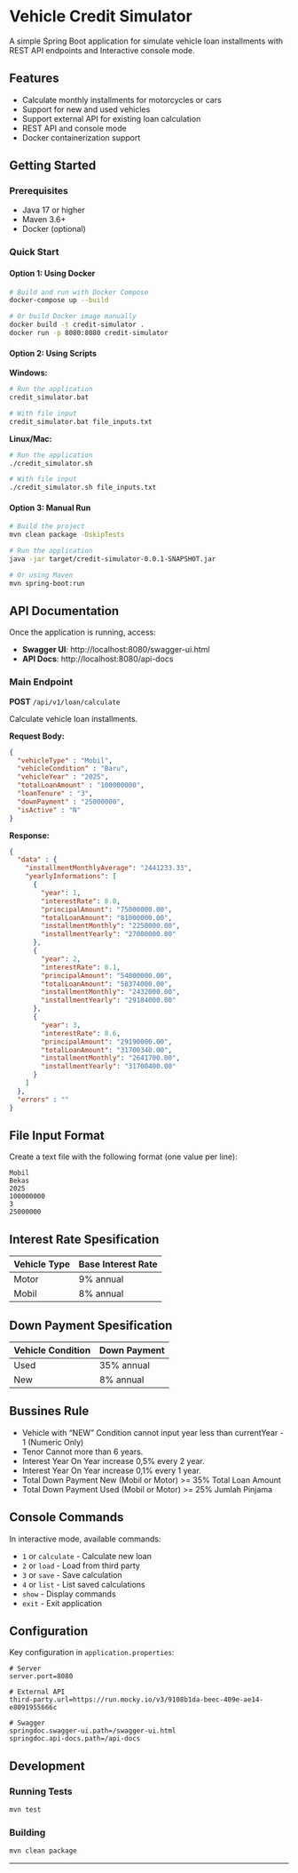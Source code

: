 # Vehicle Credit Simulator

A simple Spring Boot application for simulate vehicle loan installments with REST API endpoints and Interactive console mode.

## Features

- Calculate monthly installments for motorcycles or cars
- Support for new and used vehicles
- Support external API for existing loan calculation
- REST API and console mode
- Docker containerization support

## Getting Started

### Prerequisites

- Java 17 or higher
- Maven 3.6+
- Docker (optional)

### Quick Start

#### Option 1: Using Docker

```bash
# Build and run with Docker Compose
docker-compose up --build

# Or build Docker image manually
docker build -t credit-simulator .
docker run -p 8080:8080 credit-simulator
```

#### Option 2: Using Scripts

**Windows:**
```bash
# Run the application
credit_simulator.bat

# With file input
credit_simulator.bat file_inputs.txt
```

**Linux/Mac:**
```bash
# Run the application
./credit_simulator.sh

# With file input
./credit_simulator.sh file_inputs.txt
```

#### Option 3: Manual Run

```bash
# Build the project
mvn clean package -DskipTests

# Run the application
java -jar target/credit-simulator-0.0.1-SNAPSHOT.jar

# Or using Maven
mvn spring-boot:run
```

## API Documentation

Once the application is running, access:

- **Swagger UI**: http://localhost:8080/swagger-ui.html
- **API Docs**: http://localhost:8080/api-docs

### Main Endpoint

**POST** `/api/v1/loan/calculate`

Calculate vehicle loan installments.

**Request Body:**
```json
{
  "vehicleType" : "Mobil",
  "vehicleCondition" : "Baru",
  "vehicleYear" : "2025",
  "totalLoanAmount" : "100000000",
  "loanTenure" : "3",
  "downPayment" : "25000000",
  "isActive" : "N"
}
```

**Response:**
```json
{
  "data" : {
    "installmentMonthlyAverage": "2441233.33",
    "yearlyInformations": [
      {
        "year": 1,
        "interestRate": 8.0,
        "principalAmount": "75000000.00",
        "totalLoanAmount": "81000000.00",
        "installmentMonthly": "2250000.00",
        "installmentYearly": "27000000.00"
      },
      {
        "year": 2,
        "interestRate": 8.1,
        "principalAmount": "54000000.00",
        "totalLoanAmount": "58374000.00",
        "installmentMonthly": "2432000.00",
        "installmentYearly": "29184000.00"
      },
      {
        "year": 3,
        "interestRate": 8.6,
        "principalAmount": "29190000.00",
        "totalLoanAmount": "31700340.00",
        "installmentMonthly": "2641700.00",
        "installmentYearly": "31700400.00"
      }
    ]
  },
  "errors" : ""
}
```

## File Input Format

Create a text file with the following format (one value per line):

```
Mobil
Bekas
2025
100000000
3
25000000
```

## Interest Rate Spesification

| Vehicle Type | Base Interest Rate |
|-----------------|--------------------|
| Motor           | 9% annual          |
| Mobil           | 8% annual       |


## Down Payment Spesification
| Vehicle Condition | Down Payment |
|-------------------|--------------|
| Used              | 35% annual   |
| New               | 8% annual    |

## Bussines Rule
- Vehicle with “NEW” Condition cannot input year less than currentYear - 1 (Numeric Only)
- Tenor Cannot more than 6 years.
- Interest Year On Year increase 0,5% every 2 year.
- Interest Year On Year increase 0,1% every 1 year.
- Total Down Payment New (Mobil or Motor) >= 35% Total Loan Amount
- Total Down Payment Used (Mobil or Motor) >= 25% Jumlah Pinjama

## Console Commands

In interactive mode, available commands:
- `1` or `calculate` - Calculate new loan
- `2` or `load` - Load from third party
- `3` or `save` - Save calculation
- `4` or `list` - List saved calculations
- `show` - Display commands
- `exit` - Exit application

## Configuration

Key configuration in `application.properties`:

```properties
# Server
server.port=8080

# External API
third-party.url=https://run.mocky.io/v3/9108b1da-beec-409e-ae14-e8091955666c

# Swagger
springdoc.swagger-ui.path=/swagger-ui.html
springdoc.api-docs.path=/api-docs
```

## Development

### Running Tests

```bash
mvn test
```

### Building

```bash
mvn clean package
```

---
